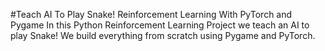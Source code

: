 #Teach AI To Play Snake! Reinforcement Learning With PyTorch and Pygame
In this Python Reinforcement Learning Project we teach an AI to play Snake! We build everything from scratch using Pygame and PyTorch.
